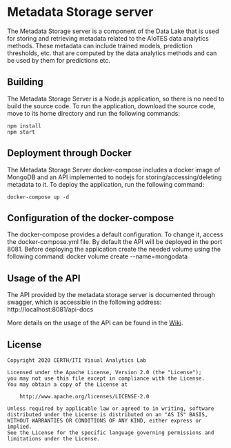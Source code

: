 # Metadata Storage server
The Metadata Storage server is a component of the Data Lake that is used for storing and retrieving metadata related to the AIoTES data analytics methods. These metadata can include trained models, prediction thresholds, etc. that are computed by the data analytics methods and can be used by them for predictions etc.

## Building
The Metadata Storage Server is a Node.js application, so there is no need to build the source code. To run the application, download the source code, move to its home directory and run the following commands:

```
npm install
npm start
```

## Deployment through Docker
The Metadata Storage Server docker-compose includes a docker image of MongoDB and an API implemented to nodejs for storing/accessing/deleting metadata to it. To deploy the application, run the following command:

```
docker-compose up -d
```

## Configuration of the docker-compose
The docker-compose provides a default configuration. To change it, access the docker-compose.yml file. By default the API will be deployed in the port 8081. Before deploying the application create the needed volume using the following command: docker volume create --name=mongodata


## Usage of the API
The API provided by the metadata storage server is documented through swagger, which is accessible in the following address: http://localhost:8081/api-docs

More details on the usage of the API can be found in the [Wiki]().


## License

```
Copyright 2020 CERTH/ITI Visual Analytics Lab

Licensed under the Apache License, Version 2.0 (the "License");
you may not use this file except in compliance with the License.
You may obtain a copy of the License at

    http://www.apache.org/licenses/LICENSE-2.0

Unless required by applicable law or agreed to in writing, software
distributed under the License is distributed on an "AS IS" BASIS,
WITHOUT WARRANTIES OR CONDITIONS OF ANY KIND, either express or implied.
See the License for the specific language governing permissions and
limitations under the License.
```
